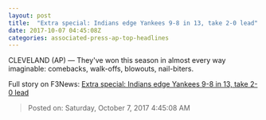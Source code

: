 ```yaml
---
layout: post
title:  "Extra special: Indians edge Yankees 9-8 in 13, take 2-0 lead"
date: 2017-10-07 04:45:08Z
categories: associated-press-ap-top-headlines
---
```


CLEVELAND (AP) — They've won this season in almost every way imaginable: comebacks, walk-offs, blowouts, nail-biters.


Full story on F3News: [Extra special: Indians edge Yankees 9-8 in 13, take 2-0 lead](http://www.f3nws.com/n/2ajzrC)

> Posted on: Saturday, October 7, 2017 4:45:08 AM
